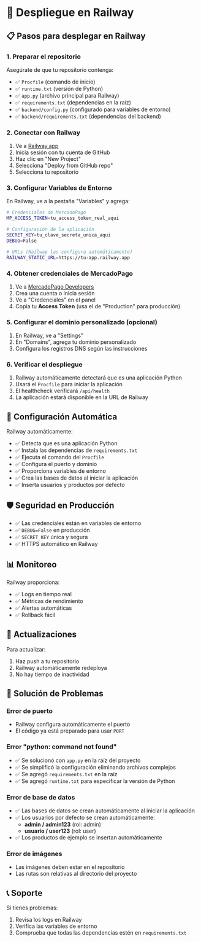 # 🚀 Despliegue en Railway

## 📋 Pasos para desplegar en Railway

### 1. Preparar el repositorio

Asegúrate de que tu repositorio contenga:
- ✅ `Procfile` (comando de inicio)
- ✅ `runtime.txt` (versión de Python)
- ✅ `app.py` (archivo principal para Railway)
- ✅ `requirements.txt` (dependencias en la raíz)
- ✅ `backend/config.py` (configurado para variables de entorno)
- ✅ `backend/requirements.txt` (dependencias del backend)

### 2. Conectar con Railway

1. Ve a [Railway.app](https://railway.app)
2. Inicia sesión con tu cuenta de GitHub
3. Haz clic en "New Project"
4. Selecciona "Deploy from GitHub repo"
5. Selecciona tu repositorio

### 3. Configurar Variables de Entorno

En Railway, ve a la pestaña "Variables" y agrega:

```bash
# Credenciales de MercadoPago
MP_ACCESS_TOKEN=tu_access_token_real_aqui

# Configuración de la aplicación
SECRET_KEY=tu_clave_secreta_unica_aqui
DEBUG=False

# URLs (Railway las configura automáticamente)
RAILWAY_STATIC_URL=https://tu-app.railway.app
```

### 4. Obtener credenciales de MercadoPago

1. Ve a [MercadoPago Developers](https://www.mercadopago.com.ar/developers/panel/credentials)
2. Crea una cuenta o inicia sesión
3. Ve a "Credenciales" en el panel
4. Copia tu **Access Token** (usa el de "Production" para producción)

### 5. Configurar el dominio personalizado (opcional)

1. En Railway, ve a "Settings"
2. En "Domains", agrega tu dominio personalizado
3. Configura los registros DNS según las instrucciones

### 6. Verificar el despliegue

1. Railway automáticamente detectará que es una aplicación Python
2. Usará el `Procfile` para iniciar la aplicación
3. El healthcheck verificará `/api/health`
4. La aplicación estará disponible en la URL de Railway

## 🔧 Configuración Automática

Railway automáticamente:
- ✅ Detecta que es una aplicación Python
- ✅ Instala las dependencias de `requirements.txt`
- ✅ Ejecuta el comando del `Procfile`
- ✅ Configura el puerto y dominio
- ✅ Proporciona variables de entorno
- ✅ Crea las bases de datos al iniciar la aplicación
- ✅ Inserta usuarios y productos por defecto

## 🛡️ Seguridad en Producción

- ✅ Las credenciales están en variables de entorno
- ✅ `DEBUG=False` en producción
- ✅ `SECRET_KEY` única y segura
- ✅ HTTPS automático en Railway

## 📊 Monitoreo

Railway proporciona:
- ✅ Logs en tiempo real
- ✅ Métricas de rendimiento
- ✅ Alertas automáticas
- ✅ Rollback fácil

## 🔄 Actualizaciones

Para actualizar:
1. Haz push a tu repositorio
2. Railway automáticamente redeploya
3. No hay tiempo de inactividad

## 🐛 Solución de Problemas

### Error de puerto
- Railway configura automáticamente el puerto
- El código ya está preparado para usar `PORT`

### Error "python: command not found"
- ✅ Se solucionó con `app.py` en la raíz del proyecto
- ✅ Se simplificó la configuración eliminando archivos complejos
- ✅ Se agregó `requirements.txt` en la raíz
- ✅ Se agregó `runtime.txt` para especificar la versión de Python

### Error de base de datos
- ✅ Las bases de datos se crean automáticamente al iniciar la aplicación
- ✅ Los usuarios por defecto se crean automáticamente:
  - **admin / admin123** (rol: admin)
  - **usuario / user123** (rol: user)
- ✅ Los productos de ejemplo se insertan automáticamente

### Error de imágenes
- Las imágenes deben estar en el repositorio
- Las rutas son relativas al directorio del proyecto

## 📞 Soporte

Si tienes problemas:
1. Revisa los logs en Railway
2. Verifica las variables de entorno
3. Comprueba que todas las dependencias estén en `requirements.txt`

